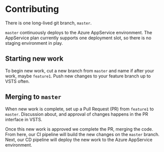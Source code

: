 # Contributing

There is one long-lived git branch, `master`.

`master` continuously deploys to the Azure AppService environment.
The AppService plan currently supports one deployment slot, so there is no staging environment in play.

## Starting new work

To begin new work, cut a new branch from `master` and name if after your work, maybe `feature1`. Push new changes to your feature branch up to VSTS often.

## Merging to `master`

When new work is complete, set up a Pull Request (PR) from `feature1` to `master`. Discussion about, and approval of changes happens in the PR interface in VSTS.

Once this new work is approved we complete the PR, merging the code.
From here, our CI pipeline will build the new changes on the `master` branch.  Next, our CD pipeline will deploy the new work to the Azure AppService environment.